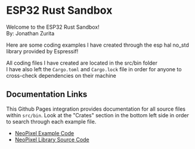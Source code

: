 # ESP32 Rust Sandbox
Welcome to the ESP32 Rust Sandbox! <br/> 
By: Jonathan Zurita 

Here are some coding examples I have created through the esp hal no_std library provided
by Espressif! <br/>

All coding files I have created are located in the src/bin folder <br/>
I have also left the `Cargo.toml` and `Cargo.lock` file in order for anyone to cross-check dependencies on their machine

## Documentation Links
This Github Pages integration provides documentation for all source files within `src/bin`. Look at the "Crates" section in the 
bottom left side in order to search through each example file.
- [NeoPixel Example Code](https://jonathan-z-code.github.io/testing-rust-esp32/xtensa-esp32-none-elf/doc/neopixel_example/index.html)
- [NeoPixel Library Source Code](https://jonathan-z-code.github.io/testing-rust-esp32/xtensa-esp32-none-elf/doc/neopixel_example/lib/neopixel/index.html)
